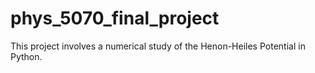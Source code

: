 # phys_5070_final_project
This project involves a numerical study of the Henon-Heiles Potential in Python.

